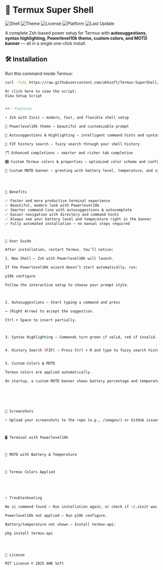 
# 🚀 Termux Super Shell

![Shell](https://img.shields.io/badge/Shell-Zsh-blue?logo=gnu-bash&logoColor=white)
![Theme](https://img.shields.io/badge/Theme-Powerlevel10k-purple?logo=starship&logoColor=white)
![License](https://img.shields.io/badge/License-MIT-green)
![Platform](https://img.shields.io/badge/Platform-Termux-orange?logo=android&logoColor=white)
![Last Update](https://img.shields.io/github/last-commit/ahksoft/ahk-termux-desktop?label=Last%20Update)

A complete Zsh-based power setup for Termux with **autosuggestions, syntax highlighting, Powerlevel10k theme, custom colors, and MOTD banner** — all in a single one-click install.


## 🛠️ Installation

Run this command inside Termux:

```bash
curl -fsSL https://raw.githubusercontent.com/ahksoft/Termux-SuperShell/code/setup-super-shell.sh | bash

Or click here to view the script:
View Setup Script


##✨ Features

⚡ Zsh with Zinit – modern, fast, and flexible shell setup

🎨 Powerlevel10k theme – beautiful and customizable prompt

🔮 Autosuggestions & Highlighting – intelligent command hints and syntax colors

🧭 FZF history search – fuzzy search through your shell history

🗂️ Enhanced completions – smarter and richer tab completion

🎛️ Custom Termux colors & properties – optimized color scheme and config

📢 Custom MOTD banner – greeting with battery level, temperature, and system info




🌟 Benefits

✅ Faster and more productive terminal experience
✅ Beautiful, modern look with Powerlevel10k
✅ Smarter command-line with autosuggestions & autocomplete
✅ Easier navigation with directory and command hints
✅ Always see your battery level and temperature right in the banner
✅ Fully automated installation — no manual steps required



📖 User Guide

After installation, restart Termux. You’ll notice:

1. New Shell – Zsh with Powerlevel10k will launch.

If the Powerlevel10k wizard doesn’t start automatically, run:

p10k configure

Follow the interactive setup to choose your prompt style.



2. Autosuggestions – Start typing a command and press

→ (Right Arrow) to accept the suggestion.

Ctrl + Space to insert partially.



3. Syntax Highlighting – Commands turn green if valid, red if invalid.


4. History Search (FZF) – Press Ctrl + R and type to fuzzy search history.


5. Custom Colors & MOTD

Termux colors are applied automatically.

On startup, a custom MOTD banner shows battery percentage and temperature.






📸 Screenshots

> Upload your screenshots to the repo (e.g., /images/) or GitHub issues/wiki, then update the paths below.



🖥️ Terminal with Powerlevel10k



🔋 MOTD with Battery & Temperature



🎨 Termux Colors Applied





⚡ Troubleshooting

No zi command found – Run installation again, or check if ~/.zinit was created.

Powerlevel10k not applied – Run p10k configure.

Battery/temperature not shown – Install termux-api:

pkg install termux-api




📜 License

MIT License © 2025 AHK Soft

